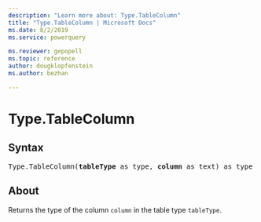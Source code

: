```yaml
---
description: "Learn more about: Type.TableColumn"
title: "Type.TableColumn | Microsoft Docs"
ms.date: 8/2/2019
ms.service: powerquery

ms.reviewer: gepopell
ms.topic: reference
author: dougklopfenstein
ms.author: bezhan

---
```

# Type.TableColumn

## Syntax

<pre>
Type.TableColumn(<b>tableType</b> as type, <b>column</b> as text) as type
</pre>

## About
Returns the type of the column `column` in the table type `tableType`.
